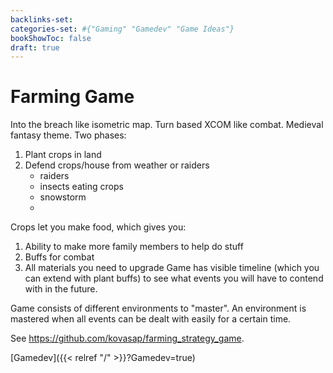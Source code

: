 ```yaml
---
backlinks-set: 
categories-set: #{"Gaming" "Gamedev" "Game Ideas"}
bookShowToc: false
draft: true
---
```


# Farming Game

Into the breach like isometric map.
Turn based XCOM like combat.
Medieval fantasy theme.
Two phases:
 1. Plant crops in land
 2. Defend crops/house from weather or raiders
      - raiders
      - insects eating crops
      - snowstorm
      - 
Crops let you make food, which gives you:
 1. Ability to make more family members to help do stuff
 2. Buffs for combat
 3. All materials you need to upgrade
Game has visible timeline (which you can extend with plant buffs) to see what
events you will have to contend with in the future.

Game consists of different environments to "master".  An environment is mastered
when all events can be dealt with easily for a certain time.

See https://github.com/kovasap/farming_strategy_game.








[Gamedev]({{< relref "/" >}}?Gamedev=true)